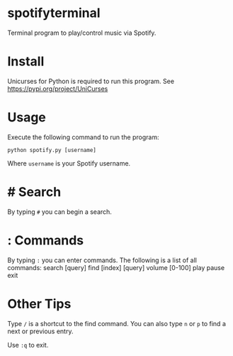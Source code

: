 # spotifyterminal
Terminal program to play/control music via Spotify.

# Install
Unicurses for Python is required to run this program.
See https://pypi.org/project/UniCurses

# Usage
Execute the following command to run the program:
```
python spotify.py [username]
```
Where ```username``` is your Spotify username.

# \# Search
By typing ```#``` you can begin a search.

# : Commands
By typing ```:``` you can enter commands. The following is a list of all commands:
search [query]
find [index] [query]
volume [0-100]
play
pause
exit

# Other Tips
Type ```/``` is a shortcut to the find command. You can also type ```n``` or ```p``` to find a next or previous entry.

Use ```:q``` to exit.